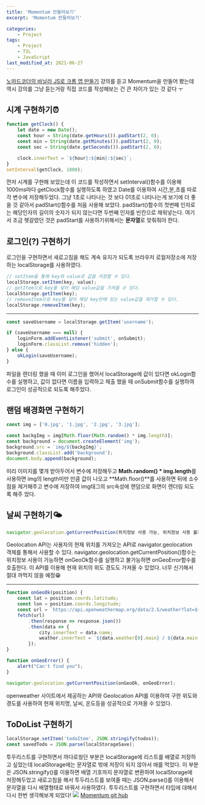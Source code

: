 ```yaml
---
title: 'Momentum 만들어보기'
excerpt: 'Momentum 만들어보기'

categories:
    - Project
tags:
    - Project
    - TIL
    - JavaScript
last_modified_at: 2021-06-27
---
```


[노마드코더의 바닐라 JS로 크롬 앱 만들기](https://nomadcoders.co/courses) 강의를 듣고 Momentum을 만들어 봤는데 역시 강의를 그냥 듣는거랑 직접 코드를 작성해보는 건 큰 차이가 있는 것 같다 ㅜ

## 시계 구현하기⏰

```js
function getClock() {
    let date = new Date();
    const hour = String(date.getHours()).padStart(2, 0);
    const min = String(date.getMinutes()).padStart(2, 0);
    const sec = String(date.getSeconds()).padStart(2, 0);

    clock.innerText = `${hour}:${min}:${sec}`;
}
setInterval(getClock, 1000);
```

먼저 시계를 구현해 보았는데 이 코드를 작성하면서 setInterval()함수를 이용해 1000ms마다 getClock함수를 실행하도록 하였고 Date를 이용하여 시간,분,초를 따로 각 변수에 저장해두었다.
그냥 1초로 나타나는 것 보다 01초로 나타나는게 보기에 더 좋을 것 같아서 padStart()함수를 처음 사용해 보았다.
padStart()함수의 첫번째 인자로는 해당인자의 길이의 숫자가 되지 않는다면 두번째 인자를 빈칸으로 채워넣는다. 여기서 조금 헷갈렸던 것은 padStart를 사용하기위해서는 **문자열**로 맞춰줘야 한다.

## 로그인(?) 구현하기

로그인을 구현하면서 새로고침을 해도 계속 유지가 되도록 브라우저 로컬저장소에 저장하는 localStorage를 사용하였다.

```js
// setItem을 통해 key와 value로 값을 저장할 수 있다.
localStorage.setItem(key, value);
// getItem으로 key를 넣어 해당 value값을 가져올 수 있다.
localStorage.getItem(key);
// removeItem으로 key를 넣어 해당 key안에 있는 value값을 제거할 수 있다.
localStorage.removeItem(key);
```

---

```js
const saveUsername = localStorage.getItem('username');

if (saveUsername === null) {
    loginForm.addEventListener('submit', onSubmit);
    loginForm.classList.remove('hidden');
} else {
    okLogin(saveUsername);
}
```

파일을 렌더링 했을 때 이미 로그인을 했어서 localStorage에 값이 있다면 okLogin함수를 실행하고,
값이 없다면 이름을 입력하고 제출 했을 때 onSubmit함수를 실행하여 로그인이 성공적으로 되도록 해주었다.

## 랜덤 배경화면 구현하기

```js
const img = ['0.jpg', '1.jpg', '2.jpg', '3.jpg'];

const backgImg = img[Math.floor(Math.random() * img.length)];
const background = document.createElement('img');
background.src = `img/${backgImg}`;
background.classList.add('background');
document.body.append(background);
```

미리 이미지를 몇개 받아두어서 변수에 저장해두고 **Math.random() \* img.length**를 사용하면 img의 length미만 만큼 값이 나오고 **Math.floor()**를 사용하면 뒤에 소수점을 제거해주고 변수에 저장하여 img태그의 src속성에 랜덤으로 화면이 랜더링 되도록 해주 었다.

## 날씨 구현하기🌤

```js
navigator.geolocation.getCurrentPosition(위치정보 사용 가능, 위치정보 사용 불가능)
```

Geolocation API는 사용자의 현재 위치를 가져오는 API로 navigator.geolocation 객체를 통해서 사용할 수 있다.
navigator.geolocation.getCurrentPosition()함수는 위치정보 사용이 가능하면 onGeoOk함수를 실행하고 불가능하면 onGeoError함수를 호출한다.
이 API를 이용해 현재 위치의 위도 경도도 가져올 수 있었다.
너무 신기해서 절대 까먹지 않을 예정😁

---

```js
function onGeoOk(position) {
    const lat = position.coords.latitude;
    const lon = position.coords.longitude;
    const url = `https://api.openweathermap.org/data/2.5/weather?lat=${lat}&lon=${lon}&appid=${API_KEY}&units=metric`;
    fetch(url)
        .then(response => response.json())
        .then(data => {
            city.innerText = data.name;
            weather.innerText = `${data.weather[0].main} / ${data.main.temp}`;
        });
}

function onGeoError() {
    alert("Can't find you");
}

navigator.geolocation.getCurrentPosition(onGeoOk, onGeoError);
```

openweather 사이트에서 제공하는 API와 Geolocation API를 이용하여 구한 위도와 경도를 사용하여 현재 위치명, 날씨, 온도등을 성공적으로 가져올 수 있었다.

## ToDoList 구현하기

```js
localStorage.setItem('todoItem', JSON.stringify(todos));
const savedTodo = JSON.parse(localStorageSave);
```

투두리스트를 구현하면서 까다로웠던 부분은 localStorage에 리스트를 배열로 저장하고 싶었는데 localStorage에는 문자열로 밖에 저장이 되지 않아서 애를 먹었다.
이 부분은 JSON.stringify()를 이용하면 배열 기호까지 문자열로 변환하여 localStorage에 저장해두었고 새로고침을 해서 투두리스트를 보여줄 때는 JSON.parse()를 이용해서 문자열을 다시 배열형태로 바꿔서 사용하였다.
투두리스트를 구현하면서 타입에 대해서 다시 한번 생각해보게 되었다!
![](https://images.velog.io/images/blackdavil01/post/4c275284-2b4f-49b9-9f24-a22a8dcc8037/%EC%8A%A4%ED%81%AC%EB%A6%B0%EC%83%B7,%202021-06-27%2022-41-06.png)
[Momentum git hub](https://github.com/seongjinpark1/Momentum)
